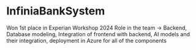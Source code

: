 # InfiniaBankSystem
Won 1st place in Experian Workshop 2024
Role in the team -> Backend, Database modeling, Integration of frontend with backend, AI models and their integration, deployment in Azure for all of the components

